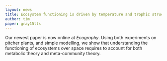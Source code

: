 ```yaml
---
layout: news
title: Ecosystem functioning is driven by temperature and trophic structure
author: tim
paper: gray15tts
---
```


Our newest paper is now online at *Ecography*. Using both experiments
on pitcher plants, and simple modelling, we show that understanding the
functioning of ecosystems over space requires to account for both metabolic
theory and meta-community theory.
